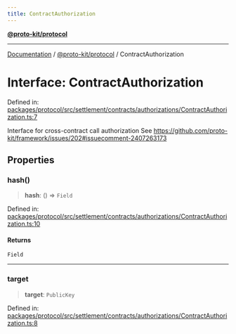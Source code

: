 ```yaml
---
title: ContractAuthorization
---
```


[**@proto-kit/protocol**](../README.md)

***

[Documentation](../../../README.md) / [@proto-kit/protocol](../README.md) / ContractAuthorization

# Interface: ContractAuthorization

Defined in: [packages/protocol/src/settlement/contracts/authorizations/ContractAuthorization.ts:7](https://github.com/proto-kit/framework/blob/28efa802e3737fc3b77339148b307ef7246f3ef1/packages/protocol/src/settlement/contracts/authorizations/ContractAuthorization.ts#L7)

Interface for cross-contract call authorization
See https://github.com/proto-kit/framework/issues/202#issuecomment-2407263173

## Properties

### hash()

> **hash**: () => `Field`

Defined in: [packages/protocol/src/settlement/contracts/authorizations/ContractAuthorization.ts:10](https://github.com/proto-kit/framework/blob/28efa802e3737fc3b77339148b307ef7246f3ef1/packages/protocol/src/settlement/contracts/authorizations/ContractAuthorization.ts#L10)

#### Returns

`Field`

***

### target

> **target**: `PublicKey`

Defined in: [packages/protocol/src/settlement/contracts/authorizations/ContractAuthorization.ts:8](https://github.com/proto-kit/framework/blob/28efa802e3737fc3b77339148b307ef7246f3ef1/packages/protocol/src/settlement/contracts/authorizations/ContractAuthorization.ts#L8)
